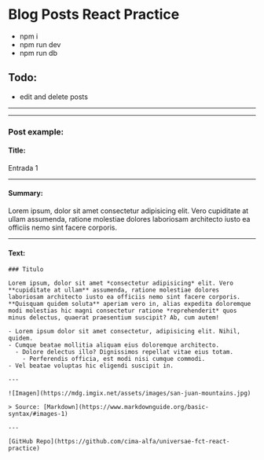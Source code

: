 # Blog Posts React Practice

-   npm i
-   npm run dev
-   npm run db

## Todo:

-   edit and delete posts

---

---

### Post example:

#### Title:

Entrada 1

---

#### Summary:

Lorem ipsum, dolor sit amet consectetur adipisicing elit. Vero cupiditate at ullam assumenda, ratione molestiae dolores laboriosam architecto iusto ea officiis nemo sint facere corporis.

---

#### Text:

```
### Titulo

Lorem ipsum, dolor sit amet *consectetur adipisicing* elit. Vero **cupiditate at ullam** assumenda, ratione molestiae dolores laboriosam architecto iusto ea officiis nemo sint facere corporis. **Quisquam quidem soluta** aperiam vero in, alias expedita doloremque modi molestias hic magni consectetur ratione *reprehenderit* quos minus delectus, quaerat praesentium suscipit? Ab, cum autem!

- Lorem ipsum dolor sit amet consectetur, adipisicing elit. Nihil, quidem.
- Cumque beatae mollitia aliquam eius doloremque architecto.
  - Dolore delectus illo? Dignissimos repellat vitae eius totam.
    - Perferendis officia, est modi nisi cumque commodi.
- Vel beatae voluptas hic eligendi suscipit in.

---

![Imagen](https://mdg.imgix.net/assets/images/san-juan-mountains.jpg)

> Source: [Markdown](https://www.markdownguide.org/basic-syntax/#images-1)

---

[GitHub Repo](https://github.com/cima-alfa/universae-fct-react-practice)
```
